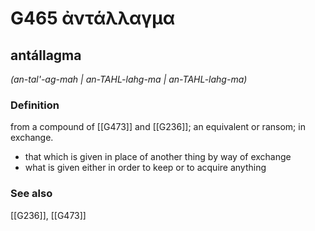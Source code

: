 # G465 ἀντάλλαγμα

## antállagma

_(an-tal'-ag-mah | an-TAHL-lahg-ma | an-TAHL-lahg-ma)_

### Definition

from a compound of [[G473]] and [[G236]]; an equivalent or ransom; in exchange.

- that which is given in place of another thing by way of exchange
- what is given either in order to keep or to acquire anything

### See also

[[G236]], [[G473]]

